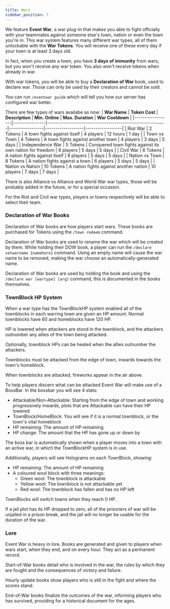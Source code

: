 ```yaml
---
title: Wars
sidebar_position: 7
---
```


We feature **Event War**, a war plug-in that makes you able to fight officially with your teammates against someone else's town, nation or even the town you're in. This war system features many different war types, all of them unlockable with the **War Tokens**. You will receive one of these every day if your town is at least 3 days old.

In fact, when you create a town, you have **3 days of immunity** from wars, but you won't receive any war token. You also won't receive tokens when already in war.

With war tokens, you will be able to buy a **Declaration of War** book, used to declare war. Those can only be used by their creators and cannot be sold.

You can run `/eventwar guide` which will tell you how our server has configured war better.

There are few types of wars availabe as now:
| **War Name**     | **Token Cost** | **Description**                                          | **Min. Online** | **Max. Duration** | **War Cooldown** |
|------------------|----------------|----------------------------------------------------------|-----------------|-------------------|------------------|
| Riot War         | 2 Tokens       | A town fights against itself                             | 4 players       | 12 hours          | 1 day            |
| Town vs Town     | 4 Tokens       | A town fights against another town                       | 4 players       | 3 days            | 5 days           |
| Independence War | 5 Tokens       | Conquered town fights against its own nation for freedom | 8 players       | 5 days            | 5 days           |
| Civil War        | 6 Tokens       | A nation fights against itself                           | 8 players       | 5 days            | 5 days           |
| Nation vs Town   | 8 Tokens       | A nation fights against a town                           | 6 players       | 5 days            | 5 days           |
| Nation vs Nation | 10 Tokens      | A nation fights against another nation                   | 10 players      | 7 days            | 7 days           |

There is also Alliance vs Alliance and World War war types, those will be probably added in the future, or for a special occasion.

For the Riot and Civil war types, players or towns respectively will be able to select their team.

### Declaration of War Books

Declaration of War books are how players start wars. These books are purchased for Tokens using the `/town redeem` command.

Declaration of War books are used to rename the war which will be created by them. While holding their DOW book, a player can run the `/declare setwarname {namehere}` command. Using an empty name will cause the war name to be removed, making the war choose an automatically-generated name.

Declaration of War books are used by holding the book and using the `/declare war [wartype] [arg]` command, this is documented in the books themselves.

### TownBlock HP System

When a war type has the TownBlockHP system enabled all of the townblocks in each warring town are given an HP amount. Normal townblocks have 60 and homeblocks have 120 HP.

HP is lowered when attackers are stood in the townblock, and the attackers outnumber any allies of the town being attacked.

Optionally, townblock HPs can be healed when the allies outnumber the attackers.

Townblocks must be attacked from the edge of town, inwards towards the town's homeblock.

When townblocks are attacked, fireworks appear in the air above.

To help players discern what can be attacked Event War will make use of a BossBar. In the bossbar you will see 4 stats:
- Attackable/Non-Attackable: Starting from the edge of town and working progressively inwards, plots that are Attackable can have their HP lowered
- TownBlock/HomeBlock: You will see if it is a normal townblock, or the town's vital homeblock
- HP remaining: The amount of HP remaining
- HP change: The amount that the HP has gone up or down by

The boss bar is automatically shown when a player moves into a town with an active war, in which the TownBlockHP system is in use.

Additionally, players will see Holograms on each TownBlock, showing:
- HP remaining: The amount of HP remaining
- A coloured wool block with three meanings:
   - Green wool: The townblock is attackable
   - Yellow wool: The townblock is not attackable yet
   - Red wool: The townblock has fallen and has no HP left

TownBlocks will switch towns when they reach 0 HP.

If a jail plot has its HP dropped to zero, all of the prisoners of war will be unjailed in a prison break, and the jail will no longer be usable for the duration of the war.

### Lore

Event War is heavy in lore. Books are generated and given to players when wars start, when they end, and on every hour. They act as a permanent record.

Start-of-War books detail who is involved in the war, the rules by which they are fought and the consequences of victory and failure.

Hourly update books show players who is still in the fight and where the scores stand.

End-of-War books finalize the outcomes of the war, informing players who has survived, providing for a historical document for the ages.